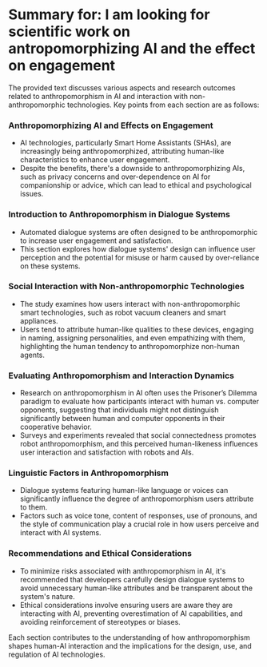 # Summary for: I am looking for scientific work on antropomorphizing AI and the effect on engagement

The provided text discusses various aspects and research outcomes related to anthropomorphism in AI and interaction with non-anthropomorphic technologies. Key points from each section are as follows:

### Anthropomorphizing AI and Effects on Engagement

- AI technologies, particularly Smart Home Assistants (SHAs), are increasingly being anthropomorphized, attributing human-like characteristics to enhance user engagement.
- Despite the benefits, there's a downside to anthropomorphizing AIs, such as privacy concerns and over-dependence on AI for companionship or advice, which can lead to ethical and psychological issues.

### Introduction to Anthropomorphism in Dialogue Systems

- Automated dialogue systems are often designed to be anthropomorphic to increase user engagement and satisfaction.
- This section explores how dialogue systems' design can influence user perception and the potential for misuse or harm caused by over-reliance on these systems.

### Social Interaction with Non-anthropomorphic Technologies

- The study examines how users interact with non-anthropomorphic smart technologies, such as robot vacuum cleaners and smart appliances.
- Users tend to attribute human-like qualities to these devices, engaging in naming, assigning personalities, and even empathizing with them, highlighting the human tendency to anthropomorphize non-human agents.

### Evaluating Anthropomorphism and Interaction Dynamics

- Research on anthropomorphism in AI often uses the Prisoner’s Dilemma paradigm to evaluate how participants interact with human vs. computer opponents, suggesting that individuals might not distinguish significantly between human and computer opponents in their cooperative behavior.
- Surveys and experiments revealed that social connectedness promotes robot anthropomorphism, and this perceived human-likeness influences user interaction and satisfaction with robots and AIs.

### Linguistic Factors in Anthropomorphism

- Dialogue systems featuring human-like language or voices can significantly influence the degree of anthropomorphism users attribute to them.
- Factors such as voice tone, content of responses, use of pronouns, and the style of communication play a crucial role in how users perceive and interact with AI systems.

### Recommendations and Ethical Considerations

- To minimize risks associated with anthropomorphism in AI, it's recommended that developers carefully design dialogue systems to avoid unnecessary human-like attributes and be transparent about the system's nature.
- Ethical considerations involve ensuring users are aware they are interacting with AI, preventing overestimation of AI capabilities, and avoiding reinforcement of stereotypes or biases.

Each section contributes to the understanding of how anthropomorphism shapes human-AI interaction and the implications for the design, use, and regulation of AI technologies.